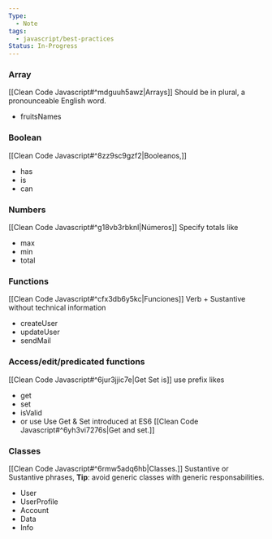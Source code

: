 ```yaml
---
Type:
  - Note
tags:
  - javascript/best-practices
Status: In-Progress
---
```


### Array
[[Clean Code Javascript#^mdguuh5awz|Arrays]]
Should be in plural, a pronounceable English word.
- fruitsNames

### Boolean
[[Clean Code Javascript#^8zz9sc9gzf2|Booleanos,]]
- has
- is
- can
### Numbers
[[Clean Code Javascript#^g18vb3rbknl|Números]]
Specify totals like 
- max
- min
- total

### Functions
[[Clean Code Javascript#^cfx3db6y5kc|Funciones]]
Verb + Sustantive without technical information
- createUser
- updateUser
- sendMail

### Access/edit/predicated functions
[[Clean Code Javascript#^6jur3jjic7e|Get Set is]]
use prefix likes
- get
- set
- isValid
- or use Use Get & Set introduced at ES6 [[Clean Code Javascript#^6yh3vi7276s|Get and set.]]

### Classes
[[Clean Code Javascript#^6rmw5adq6hb|Classes.]]
Sustantive or Sustantive phrases, 
**Tip**: avoid generic classes with generic responsabilities.
- User
- UserProfile
- Account
- Data
- Info

